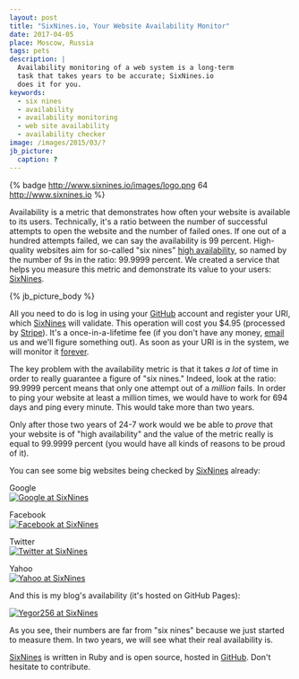```yaml
---
layout: post
title: "SixNines.io, Your Website Availability Monitor"
date: 2017-04-05
place: Moscow, Russia
tags: pets
description: |
  Availability monitoring of a web system is a long-term
  task that takes years to be accurate; SixNines.io
  does it for you.
keywords:
  - six nines
  - availability
  - availability monitoring
  - web site availability
  - availability checker
image: /images/2015/03/?
jb_picture:
  caption: ?
---
```


{% badge http://www.sixnines.io/images/logo.png 64 http://www.sixnines.io %}

Availability is a metric that demonstrates how often your website
is available to its users. Technically, it's a ratio between the number of successful
attempts to open the website and the number of failed ones. If one out of a hundred
attempts failed, we can say the availability is 99 percent. High-quality
websites aim for so-called "six nines"
[high availability](https://en.wikipedia.org/wiki/High_availability), so named by the
number of 9s in the ratio: 99.9999 percent. We created a service that helps
you measure this metric and demonstrate its value to your users:
[SixNines](http://www.sixnines.io).

<!--more-->

{% jb_picture_body %}

All you need to do is log in using your
[GitHub](https://www.github.com) account and register
your URI, which [SixNines](http://www.sixnines.io) will
validate. This operation will cost you
$4.95 (processed by [Stripe](https://www.stripe.com)).
It's a once-in-a-lifetime fee
(if you don't have any money, [email](mailto:free@sixnines.io) us and we'll figure something out).
As soon as your URI is in the system, we will monitor it
[forever](http://www.sixnines.io/terms).

The key problem with the availability metric is that it takes
_a lot_ of time in order to really guarantee a figure of "six nines."
Indeed, look at the ratio: 99.9999 percent means that only one attempt
out of a _million_ fails. In order to ping your website at least a million
times, we would have to work for 694 days and ping every minute. This
would take more than two years.

Only after those two years of 24-7 work would we be able to _prove_ that
your website is of "high availability" and the value of the metric
really is equal to 99.9999 percent (you would have all kinds of reasons to be proud of it).

You can see some big websites being checked by
[SixNines](http://www.sixnines.io) already:

Google<br/>
[![Google at SixNines](http://www.sixnines.io/b/4739)](http://www.sixnines.io/h/4739)

Facebook<br/>
[![Facebook at SixNines](http://www.sixnines.io/b/e203)](http://www.sixnines.io/h/e203)

Twitter<br/>
[![Twitter at SixNines](http://www.sixnines.io/b/cd52)](http://www.sixnines.io/h/cd52)

Yahoo<br/>
[![Yahoo at SixNines](http://www.sixnines.io/b/63d1)](http://www.sixnines.io/h/63d1)

And this is my blog's availability (it's hosted on GitHub Pages):

[![Yegor256 at SixNines](http://www.sixnines.io/b/3ba1652f)](http://www.sixnines.io/h/3ba1652f)

As you see, their numbers are far from "six nines" because we just started
to measure them. In two years, we will see what their real availability is.

[SixNines](http://www.sixnines.io) is written in Ruby and is open source, hosted in
[GitHub](https://github.com/yegor256/sixnines). Don't hesitate to contribute.
